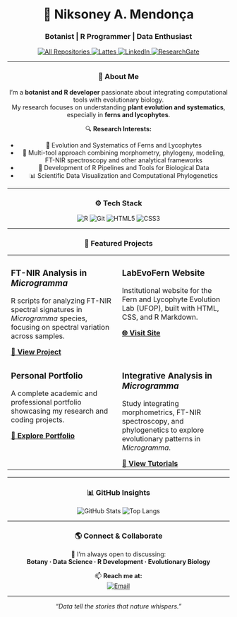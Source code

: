 <div align="center">
  <h1>🌿 Niksoney A. Mendonça</h1>
  <h3>Botanist | R Programmer | Data Enthusiast</h3>

  <div align="center">
  <p align="center">
    <a href="https://github.com/niksoney?tab=repositories" target="_blank">
      <img alt="All Repositories" title="All Repositories" src="https://img.shields.io/badge/-Repositories-2E8B57?style=for-the-badge&logo=github&logoColor=white"/>
    </a>
    <a href="http://lattes.cnpq.br/3437999134934422" target="_blank">
      <img alt="Lattes" title="Lattes" src="https://img.shields.io/badge/Lattes-000000?style=for-the-badge&logo=readme&logoColor=white"/>
    </a>
    <a href="https://www.linkedin.com/in/niksoney-azevedo-mendon%C3%A7a-aa0582228/" target="_blank">
      <img alt="LinkedIn" title="LinkedIn" src="https://img.shields.io/badge/LinkedIn-0077B5?style=for-the-badge&logo=linkedin&logoColor=white"/>
    </a>
    <a href="https://www.researchgate.net/profile/Niksoney-Mendonca?ev=hdr_xprf" target="_blank">
      <img alt="ResearchGate" title="ResearchGate" src="https://img.shields.io/badge/ResearchGate-00CCBB?style=for-the-badge&logo=researchgate&logoColor=white"/>
    </a>
  </p>
</div>

---

### 🧬 About Me

I’m a **botanist and R developer** passionate about integrating computational tools with evolutionary biology.  
My research focuses on understanding **plant evolution and systematics**, especially in **ferns and lycophytes**.

🔍 **Research Interests:**
- 🌿 Evolution and Systematics of Ferns and Lycophytes  
- 🧬 Multi-tool approach combining morphometry, phylogeny, modeling, FT-NIR spectroscopy and other analytical frameworks
- 🧰 Development of R Pipelines and Tools for Biological Data  
- 📊 Scientific Data Visualization and Computational Phylogenetics

---

### ⚙️ Tech Stack

<p align="center">
  <img src="https://img.shields.io/badge/R-276DC3?style=for-the-badge&logo=r&logoColor=white" alt="R">
  <img src="https://img.shields.io/badge/Git-E44C30?style=for-the-badge&logo=git&logoColor=white" alt="Git">
  <img src="https://img.shields.io/badge/HTML5-E34F26?style=for-the-badge&logo=html5&logoColor=white" alt="HTML5">
  <img src="https://img.shields.io/badge/CSS3-1572B6?style=for-the-badge&logo=css3&logoColor=white" alt="CSS3">
</p>

---

### 🚀 Featured Projects

<table>
  <tr>
    <td width="50%" valign="top">
      <h3>FT-NIR Analysis in <i>Microgramma</i></h3>
      <p>R scripts for analyzing FT-NIR spectral signatures in <i>Microgramma</i> species, focusing on spectral variation across samples.</p>
      <a href="https://github.com/niksoney/Microgramma-FTNIR" target="_blank"><b>🔗 View Project</b></a>
    </td>
    <td width="50%" valign="top">
      <h3>LabEvoFern Website</h3>
      <p>Institutional website for the Fern and Lycophyte Evolution Lab (UFOP), built with HTML, CSS, and R Markdown.</p>
      <a href="https://labevofern.github.io/sitelab/" target="_blank"><b>🌐 Visit Site</b></a>
    </td>
  </tr>
  <tr>
    <td width="50%" valign="top">
      <h3>Personal Portfolio</h3>
      <p>A complete academic and professional portfolio showcasing my research and coding projects.</p>
      <a href="https://niksoney.github.io/bio/curriculo.html" target="_blank"><b>🧭 Explore Portfolio</b></a>
    </td>
    <td width="50%" valign="top">
      <h3>Integrative Analysis in <i>Microgramma</i></h3>
      <p>Study integrating morphometrics, FT-NIR spectroscopy, and phylogenetics to explore evolutionary patterns in <i>Microgramma</i>.</p>
      <a href="https://github.com/niksoney/Microgramma-Outline" target="_blank"><b>📘 View Tutorials</b></a>
    </td>
  </tr>
</table>

---

### 📊 GitHub Insights

<div align="center">

![GitHub Stats](https://github-readme-stats.vercel.app/api?username=niksoney&show_icons=true&theme=tokyonight&hide_border=true&include_all_commits=true&count_private=true)
![Top Langs](https://github-readme-stats.vercel.app/api/top-langs/?username=niksoney&layout=compact&theme=tokyonight&hide_border=true)

</div>

---

### 🌎 Connect & Collaborate

💬 I’m always open to discussing:  
**Botany · Data Science · R Development · Evolutionary Biology**

📫 **Reach me at:**  
[![Email](https://img.shields.io/badge/-Send%20an%20Email-D14836?style=flat-square&logo=gmail&logoColor=white)](mailto:niksoneyazevedo2017@gmail.com)

---

<div align="center">
  <i>“Data tell the stories that nature whispers.”</i>
</div>

